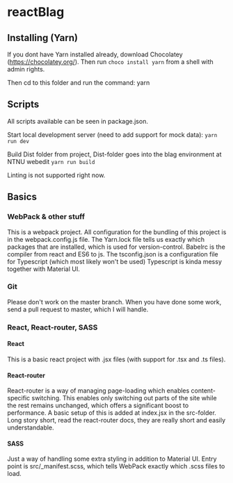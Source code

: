 # reactBlag

## Installing (Yarn)

If you dont have Yarn installed already, download Chocolatey (https://chocolatey.org/). Then run
```choco install yarn``` from a shell with admin rights.

Then cd to this folder and run the command: yarn

## Scripts

All scripts available can be seen in package.json.

Start local development server (need to add support for mock data):
```yarn run dev```

Build Dist folder from project, Dist-folder goes into the blag environment at NTNU webedit
```yarn run build```

Linting is not supported right now.

## Basics

### WebPack & other stuff
This is a webpack project. All configuration for the bundling of this project is in the webpack.config.js file.
The Yarn.lock file tells us exactly which packages that are installed, which is used for version-control.
Babelrc is the compiler from react and ES6 to js. The tsconfig.json is a configuration file for Typescript (which most likely won't be used)
Typescript is kinda messy together with Material UI.

### Git
Please don't work on the master branch. When you have done some work, send a pull request to master, which I will handle.

### React, React-router, SASS

#### React
This is a basic react project with .jsx files (with support for .tsx and .ts files).

#### React-router
React-router is a way of managing page-loading which enables content-specific switching.
This enables only switching out parts of the site while the rest remains unchanged, which offers a significant boost to performance.
A basic setup of this is added at index.jsx in the src-folder. Long story short, read the react-router docs, they are really short and easily understandable.

#### SASS
Just a way of handling some extra styling in addition to Material UI. Entry point is src/_manifest.scss, which tells WebPack exactly which .scss files to load.
